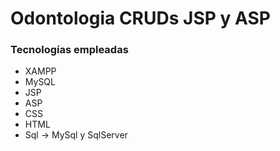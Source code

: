 # Odontologia CRUDs JSP y ASP 


### Tecnologías empleadas

- XAMPP 
- MySQL
- JSP
- ASP
- CSS
- HTML
- Sql -> MySql y SqlServer
